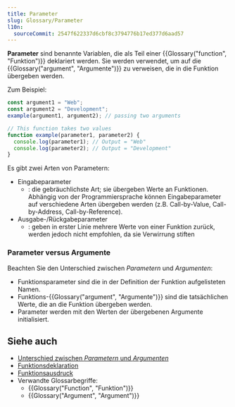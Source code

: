 ```yaml
---
title: Parameter
slug: Glossary/Parameter
l10n:
  sourceCommit: 2547f622337d6cbf8c3794776b17ed377d6aad57
---
```


**Parameter** sind benannte Variablen, die als Teil einer {{Glossary("function", "Funktion")}} deklariert werden. Sie werden verwendet, um auf die {{Glossary("argument", "Argumente")}} zu verweisen, die in die Funktion übergeben werden.

Zum Beispiel:

```js
const argument1 = "Web";
const argument2 = "Development";
example(argument1, argument2); // passing two arguments

// This function takes two values
function example(parameter1, parameter2) {
  console.log(parameter1); // Output = "Web"
  console.log(parameter2); // Output = "Development"
}
```

Es gibt zwei Arten von Parametern:

- Eingabeparameter
  - : die gebräuchlichste Art; sie übergeben Werte an Funktionen. Abhängig von der Programmiersprache können Eingabeparameter auf verschiedene Arten übergeben werden (z.B. Call-by-Value, Call-by-Address, Call-by-Reference).
- Ausgabe-/Rückgabeparameter
  - : geben in erster Linie mehrere Werte von einer Funktion zurück, werden jedoch nicht empfohlen, da sie Verwirrung stiften

### Parameter versus Argumente

Beachten Sie den Unterschied zwischen _Parametern_ und _Argumenten_:

- Funktionsparameter sind die in der Definition der Funktion aufgelisteten Namen.
- Funktions-{{Glossary("argument", "Argumente")}} sind die tatsächlichen Werte, die an die Funktion übergeben werden.
- Parameter werden mit den Werten der übergebenen Argumente initialisiert.

## Siehe auch

- [Unterschied zwischen _Parametern_ und _Argumenten_](<https://en.wikipedia.org/wiki/Parameter_(computer_programming)#Parameters_and_arguments>)
- [Funktionsdeklaration](/de/docs/Web/JavaScript/Reference/Statements/function)
- [Funktionsausdruck](/de/docs/Web/JavaScript/Reference/Operators/function)
- Verwandte Glossarbegriffe:
  - {{Glossary("Function", "Funktion")}}
  - {{Glossary("Argument", "Argument")}}
